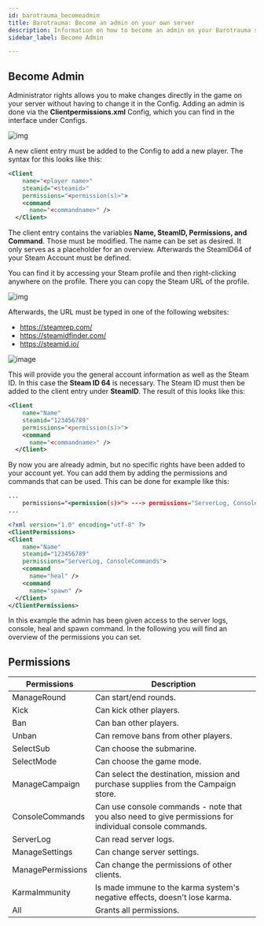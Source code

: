 ```yaml
---
id: barotrauma_becomeadmin
title: Barotrauma: Become an admin on your own server
description: Information on how to become an admin on your Barotrauma server from ZAP-Hosting - ZAP-Hosting.com documentation
sidebar_label: Become Admin

---
```




## Become Admin

Administrator rights allows you to make changes directly in the game on your server without having to change it in the Config. Adding an admin is done via the **Clientpermissions.xml** Config, which you can find in the interface under Configs.

![img](https://screensaver01.zap-hosting.com/index.php/s/xZQSo9Tqx8QdLK7/preview)


A new client entry must be added to the Config to add a new player. The syntax for this looks like this:

```xml
<Client
    name="<player name>"
    steamid="<steamid>"
    permissions="<permission(s)>">
    <command
      name="<commandname>" />
  </Client>
```



The client entry contains the variables **Name, SteamID, Permissions, and Command**. Those must be modified. The name can be set as desired. It only serves as a placeholder for an overview. Afterwards the SteamID64 of your Steam Account must be defined.

You can find it by accessing your Steam profile and then right-clicking anywhere on the profile. There you can copy the Steam URL of the profile.



![img](https://screensaver01.zap-hosting.com/index.php/s/CSpqR3GzFoJHT5w/preview)



Afterwards, the URL must be typed in one of the following websites:

- https://steamrep.com/
- https://steamidfinder.com/
- https://steamid.io/

![image](https://user-images.githubusercontent.com/13604413/159179580-c562bce5-444a-4ec6-8993-21483f7f85be.png)



This will provide you the general account information as well as the Steam ID. In this case the **Steam ID 64** is necessary.  The Steam ID must then be added to the client entry under **SteamID**. The result of this looks like this: 

```xml
<Client
    name="Name"
    steamid="123456789"
    permissions="<permission(s)>">
    <command
      name="<commandname>" />
  </Client>
```



By now you are already admin, but no specific rights have been added to your account yet. You can add them by adding the permissions and commands that can be used. This can be done for example like this:

```xml
...
    permissions="<permission(s)>"> ---> permissions="ServerLog, ConsoleCommands">
...
```

```xml
<?xml version="1.0" encoding="utf-8" ?>
<ClientPermissions> 
<Client
    name="Name"
    steamid="123456789"
    permissions="ServerLog, ConsoleCommands">
    <command
      name="heal" />
    <command
      name="spawn" />
  </Client>
</ClientPermissions>
```



In this example the admin has been given access to the server logs, console, heal and spawn command. In the following you will find an overview of the permissions you can set.



## Permissions

| Permissions       | Description                                                  |
| ----------------- | ------------------------------------------------------------ |
| ManageRound       | Can start/end rounds.                                        |
| Kick              | Can kick other players.                                      |
| Ban               | Can ban other players.                                       |
| Unban             | Can remove bans from other players.                          |
| SelectSub         | Can choose the submarine.                                    |
| SelectMode        | Can choose the game mode.                                    |
| ManageCampaign    | Can select the destination, mission and purchase supplies from the Campaign store. |
| ConsoleCommands   | Can use console commands - note that you also need to give permissions for individual console commands. |
| ServerLog         | Can read server logs.                                        |
| ManageSettings    | Can change server settings.                                  |
| ManagePermissions | Can change the permissions of other clients.                 |
| KarmaImmunity     | Is made immune to the karma system's negative effects, doesn't lose karma. |
| All               | Grants all permissions.                                      |

